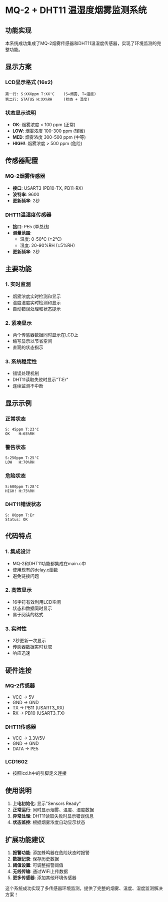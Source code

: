 # MQ-2 + DHT11 温湿度烟雾监测系统

## 功能实现

本系统成功集成了MQ-2烟雾传感器和DHT11温湿度传感器，实现了环境监测的完整功能。

## 显示方案

### LCD显示格式 (16x2)
```
第一行: S:XXXppm T:XX'C    (S=烟雾, T=温度)
第二行: STATUS H:XX%RH     (状态 + 湿度)
```

### 状态显示说明
- **OK**: 烟雾浓度 < 100 ppm (正常)
- **LOW**: 烟雾浓度 100-300 ppm (轻微)  
- **MED**: 烟雾浓度 300-500 ppm (中等)
- **HIGH!**: 烟雾浓度 > 500 ppm (危险)

## 传感器配置

### MQ-2烟雾传感器
- **接口**: USART3 (PB10-TX, PB11-RX)
- **波特率**: 9600
- **更新频率**: 2秒

### DHT11温湿度传感器  
- **接口**: PE5 (单总线)
- **测量范围**: 
  - 温度: 0-50°C (±2°C)
  - 湿度: 20-90%RH (±5%RH)
- **更新频率**: 2秒

## 主要功能

### 1. 实时监测
- 烟雾浓度实时检测和显示
- 温度湿度实时检测和显示
- 自动错误处理和状态提示

### 2. 紧凑显示
- 两个传感器数据同时显示在LCD上
- 缩写显示以节省空间
- 直观的状态指示

### 3. 系统稳定性
- 错误处理机制
- DHT11读取失败时显示"T:Er"
- 连续监测不中断

## 显示示例

### 正常状态
```
S: 45ppm T:23'C
OK    H:65%RH
```

### 警告状态
```
S:250ppm T:25'C  
LOW   H:70%RH
```

### 危险状态
```
S:600ppm T:28'C
HIGH! H:75%RH
```

### DHT11错误状态
```
S: 80ppm T:Er
Status: OK
```

## 代码特点

### 1. 集成设计
- MQ-2和DHT11功能都集成在main.c中
- 使用现有的delay.c函数
- 避免链接问题

### 2. 高效显示
- 16字符有效利用LCD空间
- 状态和数据同时显示
- 易于阅读的格式

### 3. 实时性
- 2秒更新一次显示
- 传感器数据实时获取
- 响应迅速

## 硬件连接

### MQ-2传感器
- VCC → 5V
- GND → GND  
- TX → PB11 (USART3_RX)
- RX → PB10 (USART3_TX)

### DHT11传感器
- VCC → 3.3V/5V
- GND → GND
- DATA → PE5

### LCD1602
- 按照lcd.h中的引脚定义连接

## 使用说明

1. **上电初始化**: 显示"Sensors Ready"
2. **正常运行**: 同时显示烟雾、温度、湿度数据
3. **异常处理**: DHT11读取失败时显示错误信息
4. **状态监控**: 根据烟雾浓度自动显示状态

## 扩展功能建议

1. **报警功能**: 添加蜂鸣器在危险状态时报警
2. **数据记录**: 保存历史数据
3. **阈值设置**: 可调整报警阈值
4. **无线传输**: 通过WiFi上传数据
5. **更多传感器**: 添加其他环境传感器

这个系统成功实现了多传感器环境监测，提供了完整的烟雾、温度、湿度监测解决方案！
